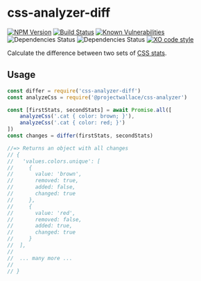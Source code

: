 # css-analyzer-diff

[![NPM Version](https://img.shields.io/npm/v/bartveneman/css-analyzer-diff.svg)](https://www.npmjs.com/package/css-analyzer-diff) [![Build Status](https://travis-ci.org/bartveneman/css-analyzer-diff.svg?branch=master)](https://travis-ci.org/bartveneman/css-analyzer-diff) [![Known Vulnerabilities](https://snyk.io/test/github/bartveneman/css-analyzer-diff/badge.svg)](https://snyk.io/test/github/bartveneman/css-analyzer-diff) ![Dependencies Status](https://img.shields.io/david/bartveneman/css-analyzer-diff.svg) ![Dependencies Status](https://img.shields.io/david/dev/bartveneman/css-analyzer-diff.svg) [![XO code style](https://img.shields.io/badge/code_style-XO-5ed9c7.svg)](https://github.com/sindresorhus/xo)

Calculate the difference between two sets of [CSS stats](https://github.com/projectwallace/css-analyzer).

## Usage

```js
const differ = require('css-analyzer-diff')
const analyzeCss = require('@projectwallace/css-analyzer')

const [firstStats, secondStats] = await Promise.all([
	analyzeCss('.cat { color: brown; }'),
	analyzeCss('.cat { color: red; }')
])
const changes = differ(firstStats, secondStats)

//=> Returns an object with all changes
// {
//   'values.colors.unique': [
//     {
//       value: 'brown',
//       removed: true,
//       added: false,
//       changed: true
//     },
//     {
//       value: 'red',
//       removed: false,
//       added: true,
//       changed: true
//     }
//  ],
//
//  ... many more ...
//
// }
```
